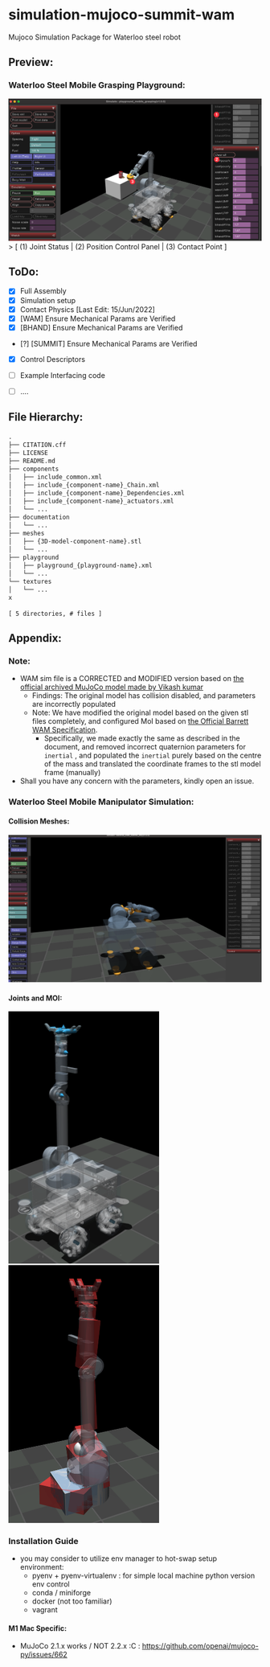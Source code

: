 # simulation-mujoco-summit-wam
Mujoco Simulation Package for Waterloo steel robot

## Preview:
### Waterloo Steel Mobile Grasping Playground:
<img src="./documentation/playground_mobile_grasping.png" alt="waterloo_steel" width="600"/>
> [ (1) Joint Status | (2) Position Control Panel | (3) Contact Point ]

## ToDo:
- [x] Full Assembly
- [x] Simulation setup
- [x] Contact Physics [Last Edit: 15/Jun/2022]
- [x] [WAM] Ensure Mechanical Params are Verified
- [x] [BHAND] Ensure Mechanical Params are Verified
- [?] [SUMMIT] Ensure Mechanical Params are Verified
- [x] Control Descriptors
- [ ] Example Interfacing code
- [ ] ....


## File Hierarchy:
```
.
├── CITATION.cff
├── LICENSE
├── README.md
├── components
│   ├── include_common.xml
│   ├── include_{component-name}_Chain.xml
│   ├── include_{component-name}_Dependencies.xml
│   ├── include_{component-name}_actuators.xml
│   └── ...
├── documentation
│   └── ...
├── meshes
│   ├── {3D-model-component-name}.stl
│   └── ...
├── playground
│   ├── playground_{playground-name}.xml
│   └── ...
└── textures
│   └── ...
x

[ 5 directories, # files ]
```

## Appendix:
### Note:
- WAM sim file is a CORRECTED and MODIFIED version based on [the official archived MuJoCo model made by Vikash kumar](https://roboti.us/forum/index.php?resources/wam-and-barrett-hand.20/)
    - Findings: The original model has collision disabled, and parameters are incorrectly populated
    - Note: We have modified the original model based on the given stl files completely, and configured MoI based on [the Official Barrett WAM Specification](https://web.barrett.com/support/WAM_Documentation/WAM_InertialSpecifications_AC-02.pdf). 
        - Specifically, we made exactly the same as described in the document, and removed incorrect quaternion parameters for `inertial` , and populated the `inertial` purely based on the centre of the mass and translated the coordinate frames to the stl model frame (manually)
- Shall you have any concern with the parameters, kindly open an issue.

### Waterloo Steel Mobile Manipulator Simulation:
#### Collision Meshes:
<img src="./documentation/contact_physics_summit_wam_bhand.png" alt="waterloo_steel" width="600"/>

#### Joints and MOI:
<img src="./documentation/joints.png" alt="waterloo_steel" width="300"/>
<img src="./documentation/MoI.png" alt="waterloo_steel" width="300"/>


### Installation Guide
- you may consider to utilize env manager to hot-swap setup environment:
  - pyenv + pyenv-virtualenv : for simple local machine python version env control
  - conda / miniforge
  - docker (not too familiar)
  - vagrant
#### M1 Mac Specific:
- MuJoCo 2.1.x works / NOT 2.2.x :C : https://github.com/openai/mujoco-py/issues/662